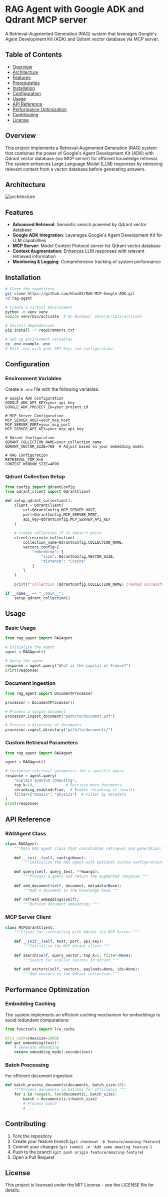 # RAG Agent with Google ADK and Qdrant MCP server

A Retrieval-Augmented Generation (RAG) system that leverages Google's Agent Development Kit (ADK) and Qdrant vector database via MCP server.

## Table of Contents
- [Overview](#overview)
- [Architecture](#architecture)
- [Features](#features)
- [Prerequisites](#prerequisites)
- [Installation](#installation)
- [Configuration](#configuration)
- [Usage](#usage)
- [API Reference](#api-reference)
- [Performance Optimization](#performance-optimization)
- [Contributing](#contributing)
- [License](#license)

## Overview

This project implements a Retrieval-Augmented Generation (RAG) system that combines the power of Google's Agent Development Kit (ADK) with Qdrant vector database (via MCP server) for efficient knowledge retrieval. The system enhances Large Language Model (LLM) responses by retrieving relevant context from a vector database before generating answers.

## Architecture
![architecture](./assets/RAG_Agent_Architecture.png)

## Features

- **Advanced Retrieval**: Semantic search powered by Qdrant vector database
- **Google ADK Integration**: Leverages Google's Agent Development Kit for LLM capabilities
- **MCP Server**: Model Context Protocol server for Qdrant vector database
- **Context Augmentation**: Enhances LLM responses with relevant retrieved information
- **Monitoring & Logging**: Comprehensive tracking of system performance

## Installation

```bash
# Clone the repository
git clone https://github.com/khoi03/RAG-MCP-Google-ADK.git
cd rag-agent

# Create a virtual environment
python -m venv venv
source venv/bin/activate  # On Windows: venv\Scripts\activate

# Install dependencies
pip install -r requirements.txt

# Set up environment variables
cp .env.example .env
# Edit .env with your API keys and configuration
```

## Configuration

### Environment Variables

Create a `.env` file with the following variables:

```
# Google ADK Configuration
GOOGLE_ADK_API_KEY=your_api_key
GOOGLE_ADK_PROJECT_ID=your_project_id

# MCP Server Configuration
MCP_SERVER_HOST=your_mcp_host
MCP_SERVER_PORT=your_mcp_port
MCP_SERVER_API_KEY=your_mcp_api_key

# Qdrant Configuration
QDRANT_COLLECTION_NAME=your_collection_name
QDRANT_VECTOR_SIZE=768  # Adjust based on your embedding model

# RAG Configuration
RETRIEVAL_TOP_K=5
CONTEXT_WINDOW_SIZE=4096
```

### Qdrant Collection Setup

```python
from config import QdrantConfig
from qdrant_client import QdrantClient

def setup_qdrant_collection():
    client = QdrantClient(
        url=QdrantConfig.MCP_SERVER_HOST,
        port=QdrantConfig.MCP_SERVER_PORT,
        api_key=QdrantConfig.MCP_SERVER_API_KEY
    )
    
    # Create collection if it doesn't exist
    client.recreate_collection(
        collection_name=QdrantConfig.COLLECTION_NAME,
        vectors_config={
            "embedding": {
                "size": QdrantConfig.VECTOR_SIZE,
                "distance": "Cosine"
            }
        }
    )
    
    print(f"Collection {QdrantConfig.COLLECTION_NAME} created successfully")

if __name__ == "__main__":
    setup_qdrant_collection()
```

## Usage

### Basic Usage

```python
from rag_agent import RAGAgent

# Initialize the agent
agent = RAGAgent()

# Query the agent
response = agent.query("What is the capital of France?")
print(response)
```

### Document Ingestion

```python
from rag_agent import DocumentProcessor

processor = DocumentProcessor()

# Process a single document
processor.ingest_document("path/to/document.pdf")

# Process a directory of documents
processor.ingest_directory("path/to/documents/")
```

### Custom Retrieval Parameters

```python
from rag_agent import RAGAgent

agent = RAGAgent()

# Customize retrieval parameters for a specific query
response = agent.query(
    "Explain quantum computing",
    top_k=10,              # Retrieve more documents
    reranking_enabled=True,  # Enable reranking of results
    filter={"domain": "physics"}  # Filter by metadata
)
print(response)
```

## API Reference

### RAGAgent Class

```python
class RAGAgent:
    """Main RAG agent class that coordinates retrieval and generation."""
    
    def __init__(self, config=None):
        """Initialize the RAG agent with optional custom configuration."""
        
    def query(self, query_text, **kwargs):
        """Process a query and return the augmented response."""
        
    def add_document(self, document, metadata=None):
        """Add a document to the knowledge base."""
        
    def refresh_embeddings(self):
        """Refresh document embeddings."""
```

### MCP Server Client

```python
class MCPQdrantClient:
    """Client for interacting with Qdrant via MCP Server."""
    
    def __init__(self, host, port, api_key):
        """Initialize the MCP Qdrant client."""
        
    def search(self, query_vector, top_k=5, filter=None):
        """Search for similar vectors in Qdrant."""
        
    def add_vectors(self, vectors, payloads=None, ids=None):
        """Add vectors to the Qdrant collection."""
```

## Performance Optimization

### Embedding Caching

The system implements an efficient caching mechanism for embeddings to avoid redundant computations:

```python
from functools import lru_cache

@lru_cache(maxsize=1000)
def get_embedding(text):
    # Generate embedding
    return embedding_model.encode(text)
```

### Batch Processing

For efficient document ingestion:

```python
def batch_process_documents(documents, batch_size=10):
    """Process documents in batches for efficiency."""
    for i in range(0, len(documents), batch_size):
        batch = documents[i:i+batch_size]
        # Process batch
        # ...
```

## Contributing

1. Fork the repository
2. Create your feature branch (`git checkout -b feature/amazing-feature`)
3. Commit your changes (`git commit -m 'Add some amazing feature'`)
4. Push to the branch (`git push origin feature/amazing-feature`)
5. Open a Pull Request

## License

This project is licensed under the MIT License - see the LICENSE file for details.